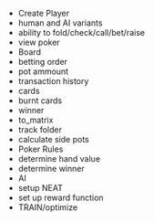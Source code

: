 - Create Player
 - human and AI variants
 - ability to fold/check/call/bet/raise
 - view poker
- Board
 - betting order
 - pot ammount
 - transaction history
 - cards
 - burnt cards
 - winner
 - to_matrix
 - track folder
 - calculate side pots
- Poker Rules
 - determine hand value
 - determine winner
- AI
 - setup NEAT
 - set up reward function
 - TRAIN/optimize
